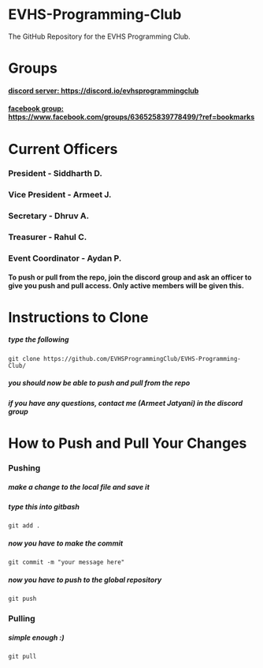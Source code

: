 # EVHS-Programming-Club
The GitHub Repository for the EVHS Programming Club.

# Groups
#### [discord server: ](https://discord.io/evhsprogrammingclub) https://discord.io/evhsprogrammingclub
#### [facebook group: ](https://www.facebook.com/groups/636525839778499/?ref=bookmarks) https://www.facebook.com/groups/636525839778499/?ref=bookmarks

# Current Officers
### President - Siddharth D. 
### Vice President - Armeet J.
### Secretary - Dhruv A.
### Treasurer - Rahul C.
### Event Coordinator - Aydan P.

#### To push or pull from the repo, join the discord group and ask an officer to give you push and pull access. Only active members will be given this.

# Instructions to Clone
##### type the following
```
git clone https://github.com/EVHSProgrammingClub/EVHS-Programming-Club/
```

##### you should now be able to push and pull from the repo
##### if you have any questions, contact me (Armeet Jatyani) in the discord group

# How to Push and Pull Your Changes
### Pushing
##### make a change to the local file and save it
##### type this into gitbash
```
git add .
```
##### now you have to make the commit
```
git commit -m "your message here"
```
##### now you have to push to the global repository
```
git push 
```
### Pulling
##### simple enough :)
```
git pull 
```

 
